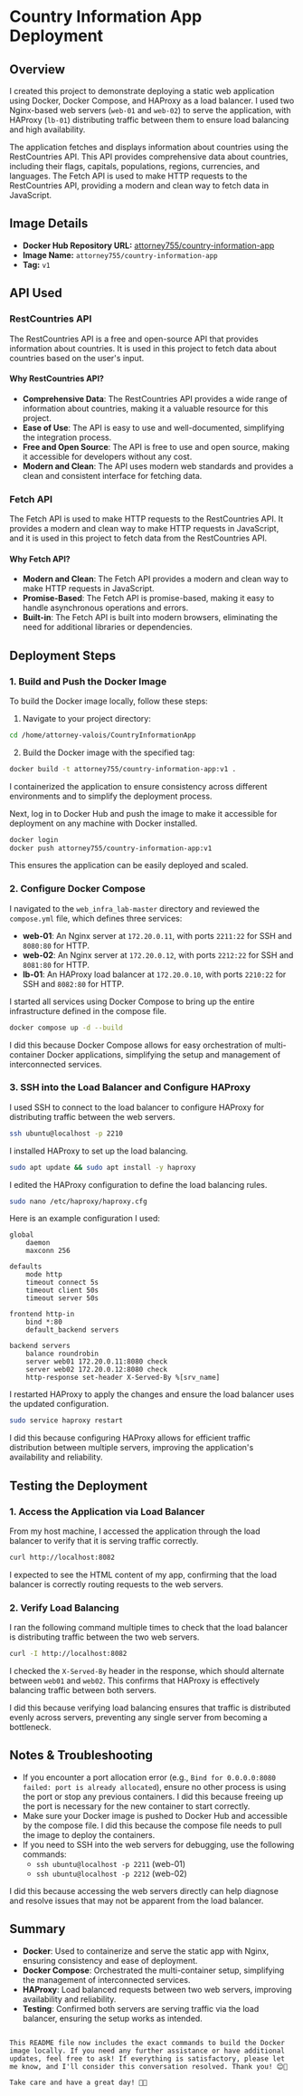 # Country Information App Deployment

## Overview

I created this project to demonstrate deploying a static web application using Docker, Docker Compose, and HAProxy as a load balancer. I used two Nginx-based web servers (`web-01` and `web-02`) to serve the application, with HAProxy (`lb-01`) distributing traffic between them to ensure load balancing and high availability.

The application fetches and displays information about countries using the RestCountries API. This API provides comprehensive data about countries, including their flags, capitals, populations, regions, currencies, and languages. The Fetch API is used to make HTTP requests to the RestCountries API, providing a modern and clean way to fetch data in JavaScript.

## Image Details

- **Docker Hub Repository URL:** [attorney755/country-information-app](https://hub.docker.com/r/attorney755/country-information-app)
- **Image Name:** `attorney755/country-information-app`
- **Tag:** `v1`

## API Used

### RestCountries API

The RestCountries API is a free and open-source API that provides information about countries. It is used in this project to fetch data about countries based on the user's input.

#### Why RestCountries API?

- **Comprehensive Data**: The RestCountries API provides a wide range of information about countries, making it a valuable resource for this project.
- **Ease of Use**: The API is easy to use and well-documented, simplifying the integration process.
- **Free and Open Source**: The API is free to use and open source, making it accessible for developers without any cost.
- **Modern and Clean**: The API uses modern web standards and provides a clean and consistent interface for fetching data.

### Fetch API

The Fetch API is used to make HTTP requests to the RestCountries API. It provides a modern and clean way to make HTTP requests in JavaScript, and it is used in this project to fetch data from the RestCountries API.

#### Why Fetch API?

- **Modern and Clean**: The Fetch API provides a modern and clean way to make HTTP requests in JavaScript.
- **Promise-Based**: The Fetch API is promise-based, making it easy to handle asynchronous operations and errors.
- **Built-in**: The Fetch API is built into modern browsers, eliminating the need for additional libraries or dependencies.

## Deployment Steps

### 1. Build and Push the Docker Image

To build the Docker image locally, follow these steps:

1. Navigate to your project directory:

```sh
cd /home/attorney-valois/CountryInformationApp
```

2. Build the Docker image with the specified tag:

```sh
docker build -t attorney755/country-information-app:v1 .
```

I containerized the application to ensure consistency across different environments and to simplify the deployment process.

Next, log in to Docker Hub and push the image to make it accessible for deployment on any machine with Docker installed.

```sh
docker login
docker push attorney755/country-information-app:v1
```

This ensures the application can be easily deployed and scaled.

### 2. Configure Docker Compose

I navigated to the `web_infra_lab-master` directory and reviewed the `compose.yml` file, which defines three services:

- **web-01**: An Nginx server at `172.20.0.11`, with ports `2211:22` for SSH and `8080:80` for HTTP.
- **web-02**: An Nginx server at `172.20.0.12`, with ports `2212:22` for SSH and `8081:80` for HTTP.
- **lb-01**: An HAProxy load balancer at `172.20.0.10`, with ports `2210:22` for SSH and `8082:80` for HTTP.

I started all services using Docker Compose to bring up the entire infrastructure defined in the compose file.

```sh
docker compose up -d --build
```

I did this because Docker Compose allows for easy orchestration of multi-container Docker applications, simplifying the setup and management of interconnected services.

### 3. SSH into the Load Balancer and Configure HAProxy

I used SSH to connect to the load balancer to configure HAProxy for distributing traffic between the web servers.

```sh
ssh ubuntu@localhost -p 2210
```

I installed HAProxy to set up the load balancing.

```sh
sudo apt update && sudo apt install -y haproxy
```

I edited the HAProxy configuration to define the load balancing rules.

```sh
sudo nano /etc/haproxy/haproxy.cfg
```

Here is an example configuration I used:

```
global
    daemon
    maxconn 256

defaults
    mode http
    timeout connect 5s
    timeout client 50s
    timeout server 50s

frontend http-in
    bind *:80
    default_backend servers

backend servers
    balance roundrobin
    server web01 172.20.0.11:8080 check
    server web02 172.20.0.12:8080 check
    http-response set-header X-Served-By %[srv_name]
```

I restarted HAProxy to apply the changes and ensure the load balancer uses the updated configuration.

```sh
sudo service haproxy restart
```

I did this because configuring HAProxy allows for efficient traffic distribution between multiple servers, improving the application's availability and reliability.

## Testing the Deployment

### 1. Access the Application via Load Balancer

From my host machine, I accessed the application through the load balancer to verify that it is serving traffic correctly.

```sh
curl http://localhost:8082
```

I expected to see the HTML content of my app, confirming that the load balancer is correctly routing requests to the web servers.

### 2. Verify Load Balancing

I ran the following command multiple times to check that the load balancer is distributing traffic between the two web servers.

```sh
curl -I http://localhost:8082
```

I checked the `X-Served-By` header in the response, which should alternate between `web01` and `web02`. This confirms that HAProxy is effectively balancing traffic between both servers.

I did this because verifying load balancing ensures that traffic is distributed evenly across servers, preventing any single server from becoming a bottleneck.

## Notes & Troubleshooting

- If you encounter a port allocation error (e.g., `Bind for 0.0.0.0:8080 failed: port is already allocated`), ensure no other process is using the port or stop any previous containers. I did this because freeing up the port is necessary for the new container to start correctly.
- Make sure your Docker image is pushed to Docker Hub and accessible by the compose file. I did this because the compose file needs to pull the image to deploy the containers.
- If you need to SSH into the web servers for debugging, use the following commands:
  - `ssh ubuntu@localhost -p 2211` (web-01)
  - `ssh ubuntu@localhost -p 2212` (web-02)

I did this because accessing the web servers directly can help diagnose and resolve issues that may not be apparent from the load balancer.

## Summary

- **Docker**: Used to containerize and serve the static app with Nginx, ensuring consistency and ease of deployment.
- **Docker Compose**: Orchestrated the multi-container setup, simplifying the management of interconnected services.
- **HAProxy**: Load balanced requests between two web servers, improving availability and reliability.
- **Testing**: Confirmed both servers are serving traffic via the load balancer, ensuring the setup works as intended.
```

This README file now includes the exact commands to build the Docker image locally. If you need any further assistance or have additional updates, feel free to ask! If everything is satisfactory, please let me know, and I'll consider this conversation resolved. Thank you! 😊🌟

Take care and have a great day! 👋🌟
